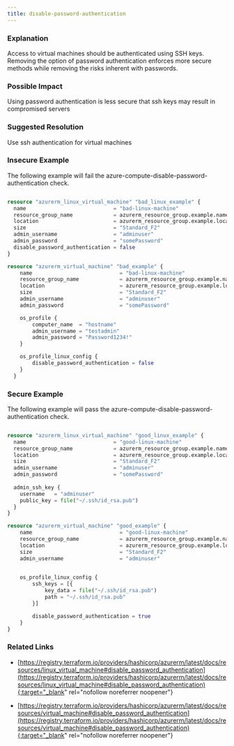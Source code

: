 ```yaml
---
title: disable-password-authentication
---
```


### Explanation

Access to virtual machines should be authenticated using SSH keys. Removing the option of password authentication enforces more secure methods while removing the risks inherent with passwords.

### Possible Impact
Using password authentication is less secure that ssh keys may result in compromised servers

### Suggested Resolution
Use ssh authentication for virtual machines


### Insecure Example

The following example will fail the azure-compute-disable-password-authentication check.

```terraform

resource "azurerm_linux_virtual_machine" "bad_linux_example" {
  name                            = "bad-linux-machine"
  resource_group_name             = azurerm_resource_group.example.name
  location                        = azurerm_resource_group.example.location
  size                            = "Standard_F2"
  admin_username                  = "adminuser"
  admin_password                  = "somePassword"
  disable_password_authentication = false
}

resource "azurerm_virtual_machine" "bad_example" {
	name                            = "bad-linux-machine"
	resource_group_name             = azurerm_resource_group.example.name
	location                        = azurerm_resource_group.example.location
	size                            = "Standard_F2"
	admin_username                  = "adminuser"
	admin_password                  = "somePassword"

	os_profile {
		computer_name  = "hostname"
		admin_username = "testadmin"
		admin_password = "Password1234!"
	}

	os_profile_linux_config {
		disable_password_authentication = false
	}
  }

```



### Secure Example

The following example will pass the azure-compute-disable-password-authentication check.

```terraform

resource "azurerm_linux_virtual_machine" "good_linux_example" {
  name                            = "good-linux-machine"
  resource_group_name             = azurerm_resource_group.example.name
  location                        = azurerm_resource_group.example.location
  size                            = "Standard_F2"
  admin_username                  = "adminuser"
  admin_password                  = "somePassword"
  
  admin_ssh_key {
    username   = "adminuser"
    public_key = file("~/.ssh/id_rsa.pub")
  }
}

resource "azurerm_virtual_machine" "good_example" {
	name                            = "good-linux-machine"
	resource_group_name             = azurerm_resource_group.example.name
	location                        = azurerm_resource_group.example.location
	size                            = "Standard_F2"
	admin_username                  = "adminuser"

	
	os_profile_linux_config {
		ssh_keys = [{
			key_data = file("~/.ssh/id_rsa.pub")
			path = "~/.ssh/id_rsa.pub"
		}]

		disable_password_authentication = true
	}
}

```




### Related Links


- [https://registry.terraform.io/providers/hashicorp/azurerm/latest/docs/resources/linux_virtual_machine#disable_password_authentication](https://registry.terraform.io/providers/hashicorp/azurerm/latest/docs/resources/linux_virtual_machine#disable_password_authentication){:target="_blank" rel="nofollow noreferrer noopener"}

- [https://registry.terraform.io/providers/hashicorp/azurerm/latest/docs/resources/virtual_machine#disable_password_authentication](https://registry.terraform.io/providers/hashicorp/azurerm/latest/docs/resources/virtual_machine#disable_password_authentication){:target="_blank" rel="nofollow noreferrer noopener"}



